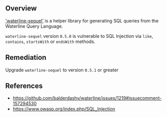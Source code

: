 ## Overview
['waterline-sequel'](https://www.npmjs.com/package/waterline-sequel) is a helper library for generating SQL queries from the Waterline Query Language.

`waterline-sequel` version `0.5.0` is vulnerable to SQL Injection via `like`, `contains`, `startsWith` or `endsWith` methods.

## Remediation
Upgrade `waterline-sequel` to version `0.5.1` or greater

## References
- https://github.com/balderdashy/waterline/issues/1219#issuecomment-157294530
- https://www.owasp.org/index.php/SQL_Injection

